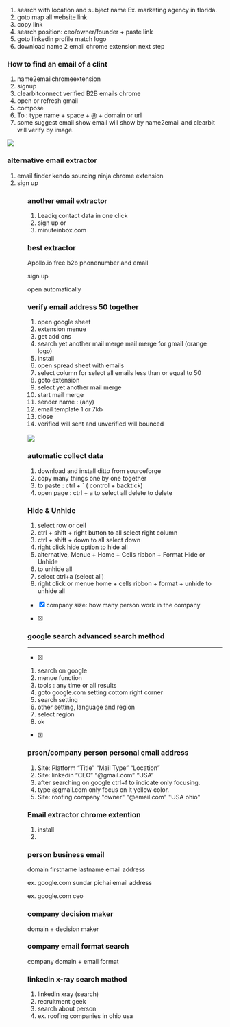<ol>
<li> search with location and subject name Ex. marketing agency in florida.
<li> goto map all website link
<li> copy link
<li> search position: ceo/owner/founder + paste link
<li> goto linkedin profile match logo
<li> download name 2 email chrome extension next step
</ol>

### How to find an email of a clint

<ol>
<li> name2emailchromeextension
<li> signup
<li> clearbitconnect verified B2B emails chrome
<li> open or refresh gmail
<li> compose
<li> To : type name + space + @ + domain or url
<li> some suggest email show email will show by name2email and clearbit will verify by image.
</ol>
<image src="./images/email1.png">  

### alternative email extractor

<ol>
<li> email finder kendo sourcing ninja chrome extension
<li> sign up 
<ol>

### another email extractor

<ol>
<li> Leadiq contact data in one click
<li> sign up or
<li> minuteinbox.com
</ol>

### best extractor

Apollo.io free b2b phonenumber and email

sign up

open automatically

### verify email address 50 together

<ol>
<li> open google sheet
<li> extension menue
<li> get add ons
<li> search yet another mail merge mail merge for gmail (orange logo)
<li> install
<li> open spread sheet with emails
<li> select column for select all emails less than or equal to 50
<li> goto extension
<li> select yet another mail merge
<li> start mail merge
<li> sender name : (any)
<li> email template 1 or 7kb
<li> close
<li> verified will sent and unverified will bounced
</ol>  

</br>

<image src="./images/verifyemail.png"/>

### automatic collect data 

<ol>
<li> download and install ditto from sourceforge
<li> copy many things one by one together
<li> to paste : ctrl + ` ( control + backtick)
<li> open page : ctrl + a to select all delete to delete
</ol>

### Hide & Unhide

<ol>
<li>select row or cell
<li> ctrl + shift + right button to all select right column
<li> ctrl + shift + down to all select down 
<li> right click hide option to hide all
<li> alternative, Menue + Home + Cells ribbon + Format Hide or Unhide
<li> to unhide all
<li> select ctrl+a (select all)
<li> right click or menue home + cells ribbon + format + unhide to unhide all
</ol>



- [x] company size: how many person work in the company

- [x] 

### google search advanced search method
---

-[x]

<ol>
<li> search on google
<li> menue function 
<li> tools : any time or all results
<li> goto google.com setting cottom right corner
<li> search setting
<li> other setting, language and region
<li> select region
<li> ok
</ol>

- [x] 

### prson/company person personal email address

<ol>
<li> Site: Platform “Title” “Mail Type” “Location”
<li> Site: linkedin “CEO” “@gmail.com” “USA”
<li> after searching on google ctrl+f to indicate only focusing. 
<li> type @gmail.com only focus on it yellow color.
<li>Site: roofing company "owner" "@email.com" "USA ohio"

</ol>

### Email  extractor chrome extention

<ol>
<li> install
<li>
</ol>

### person business email

domain firstname lastname email address

ex. google.com sundar pichai email address

ex. google.com ceo

### company decision maker

domain + decision maker

### company email format search 

company domain + email format 

### linkedin x-ray search mathod

<ol>
<li> linkedin xray (search)
<li> recruitment geek
<li> search about person
<li> ex. roofing companies in ohio usa
</ol>

